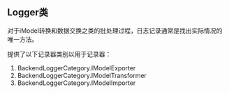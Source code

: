 ## Logger类

对于iModel转换和数据交换之类的批处理过程，日志记录通常是找出实际情况的唯一方法。

提供了以下记录器类别以用于记录器：

1. BackendLoggerCategory.IModelExporter
2. BackendLoggerCategory.IModelTransformer
3. BackendLoggerCategory.IModelImporter



